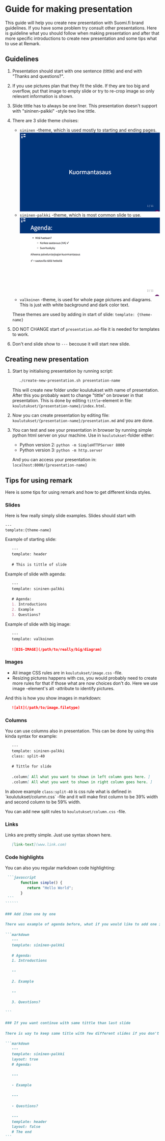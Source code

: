 # Guide for making presentation

This guide will help you create new presentation with Suomi.fi brand guidelines. If you have some problem try consult other presentations. Here is guideline what you should follow when making presentation and after that more specific introductions to create new presentation and some tips what to use at Remark.

## Guidelines
1. Presentation should start with one sentence (tittle) and end with "Thanks and questions?".
2. If you use pictures plan that they fit the slide. If they are too big and overflow, put that image to empty slide or try to re-crop image so only relevant information is shown.
3. Slide tittle has to always be one liner. This presentation doesn't support with "sininen-palkki" -style two line tittle.
4. There are 3 slide theme choises:
   - `sininen` -theme, which is used mostly to starting and ending pages.
   ![sininen-theme](./images/sininen-theme.png)
   - `sininen-palkki` -theme, which is most common slide to use.
   ![sininen-palkki-theme](./images/sininen-palkki-theme.png)
   - `valkoinen` -theme, is used for whole page pictures and diagrams. This is just with white background and dark color text.

   These themes are used by adding in start of slide: `template: {theme-name}`
5. DO NOT CHANGE start of `presentation.md`-file it is needed for templates to work.
6. Don't end slide show to `---` becouse it will start new slide.

## Creating new presentation

1. Start by initialising presentation by running script:
   ```bash
      ./create-new-presentation.sh presentation-name
   ```
   This will create new folder under koulutukset with name of presentation. After this you probably want to change "tittle" on browser in that presentation. This is done by editing `tittle`-element in file: `koulutukset/{presentation-name}/index.html`.
2. Now you can create presentation by editing file: `koulutukset/{presentation-name}/presentation.md` and you are done.
3. You can test and see your presentation in browser by running simple python html server on your machine. Use in `koulutukset`-folder either:
   - Python version 2: `python -m SimpleHTTPServer 8000`
   - Python version 3: `python -m http.server`

   And you can access your presentation in: `localhost:8000/{presentation-name}`

## Tips for using remark

Here is some tips for using remark and how to get different kinda styles.

### Slides

Here is few really simply slide examples. Slides should start with
```
---
template:{theme-name}
```

Example of starting slide:
```markdown
   ---
   template: header

   # This is tittle of slide

```

Example of slide with agenda:
```markdown
   ---
   template: sininen-palkki

   # Agenda:
   1. Introductions
   2. Example
   3. Questions?

```

Example of slide with big image:
```markdown
   ---
   template: valkoinen

   ![BIG-IMAGE](/path/to/really/big/diagram)

```

### Images
 - All image CSS rules are in `koulutukset/image.css` -file.
 - Resizing pictures happens with css, you would probably need to create more rules for that if those what are now choices don't do. Here we use image -element's alt -attribute to identify pictures.

 And this is how you show images in markdown:
```markdown
   ![alt](/path/to/image.filetype)
```
### Columns
You can use columns also in presentation. This can be done by using this kinda syntax for example:
```markdown
   ---
   template: sininen-palkki
   class: split-40

   # Tittle for slide

   .column[ All what you want to shown in left column goes here. ]
   .column[ All what you want to shown in right column goes here. ]

```
In above example `class:split-40` is css rule what is defined in ´koulutukset/column.css` -file and it will make first column to be 39% width and second column to be 59% width.

You can add new split rules to `koulutukset/column.css` -file.

### Links
Links are pretty simple. Just use syntax shown here.
```markdown
   [link-text](www.link.com)
```

### Code highlights
You can also you regular markdown code highlighting:
```````markdown
 ```javascript
       function simple() {
          return "Hello World";
       }
 ```
``````

### Add item one by one

There was example of agenda before, what if you would like to add one item per click to slide. Here is way to do that:

```markdown
   ---
   template: sininen-palkki

   # Agenda:
   1. Introductions

   --

   2. Example

   --

   3. Questions?

```

### If you want continue with same tittle than last slide

There is way to keep same title with few different slides if you don't want to write it (or picture in start). You will need add `layout: true` to start of slide and then first slide what you create will be "template" for nexts and after you are done you need to add slide after you want stop using layout, `layout: false` as in next example is shown.

```markdown
   ---
   template: sininen-palkki
   layout: true
   # Agenda:

   ---

   - Example

   ---

   - Questions?

   ---
   template: header
   layout: false
   # The end
```

